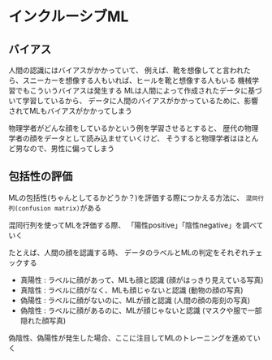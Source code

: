 # インクルーシブML

## バイアス

人間の認識にはバイアスがかかっていて、
例えば、靴を想像してと言われたら、スニーカーを想像する人もいれば、ヒールを靴と想像する人もいる
機械学習でもこういうバイアスは発生する
MLは人間によって作成されたデータに基づいて学習しているから、
データに人間のバイアスがかかっているために、影響されてMLもバイアスがかかってしまう

物理学者がどんな顔をしているかという例を学習させるとすると、
歴代の物理学者の顔をデータとして読み込ませていくけど、
そうすると物理学者はほとんど男なので、男性に偏ってしまう

## 包括性の評価

MLの包括性(ちゃんとしてるかどうか？)を評価する際につかえる方法に、
`混同行列(confusion matrix)`がある

混同行列を使ってMLを評価する際、
「陽性positive」「陰性negative」を調べていく

たとえば、人間の顔を認識する時、
データのラベルとMLの判定をそれぞれチェックする
- 真陽性 : ラベルに顔があって、MLも顔と認識             (顔がはっきり見えている写真)
- 真陰性 : ラベルに顔がなく、MLも顔じゃないと認識       (動物の顔の写真)
- 偽陽性 : ラベルに顔がないのに、MLが顔と認識           (人間の顔の彫刻の写真)
- 偽陰性 : ラベルに顔があるのに、MLが顔じゃないと認識   (マスクや服で一部隠れた顔写真)

偽陰性、偽陽性が発生した場合、ここに注目してMLのトレーニングを進めていく

